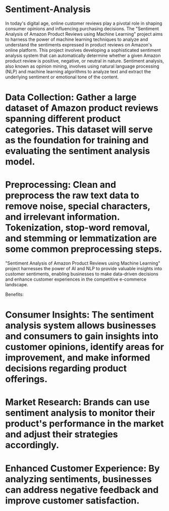 # Sentiment-Analysis
In today's digital age, online customer reviews play a pivotal role in shaping consumer opinions and influencing purchasing decisions. The "Sentiment Analysis of Amazon Product Reviews using Machine Learning" project aims to harness the power of machine learning techniques to analyze and understand the sentiments expressed in product reviews on Amazon's online platform.
This project involves developing a sophisticated sentiment analysis system that can automatically determine whether a given Amazon product review is positive, negative, or neutral in nature. Sentiment analysis, also known as opinion mining, involves using natural language processing (NLP) and machine learning algorithms to analyze text and extract the underlying sentiment or emotional tone of the content.
# Data Collection: Gather a large dataset of Amazon product reviews spanning different product categories. This dataset will serve as the foundation for training and evaluating the sentiment analysis model.
# Preprocessing: Clean and preprocess the raw text data to remove noise, special characters, and irrelevant information. Tokenization, stop-word removal, and stemming or lemmatization are some common preprocessing steps.

"Sentiment Analysis of Amazon Product Reviews using Machine Learning" project harnesses the power of AI and NLP to provide valuable insights into customer sentiments, enabling businesses to make data-driven decisions and enhance customer experiences in the competitive e-commerce landscape.

Benefits:

# Consumer Insights: The sentiment analysis system allows businesses and consumers to gain insights into customer opinions, identify areas for improvement, and make informed decisions regarding product offerings.
# Market Research: Brands can use sentiment analysis to monitor their product's performance in the market and adjust their strategies accordingly.
# Enhanced Customer Experience: By analyzing sentiments, businesses can address negative feedback and improve customer satisfaction.
